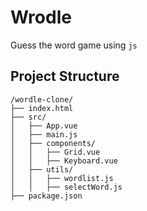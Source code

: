 # Wrodle
Guess the word game using `js`

## Project Structure
```
/wordle-clone/
├── index.html
├── src/
│   ├── App.vue
│   ├── main.js
│   ├── components/
│   │   ├── Grid.vue
│   │   ├── Keyboard.vue
│   ├── utils/
│   │   ├── wordlist.js
│   │   ├── selectWord.js
├── package.json

```
